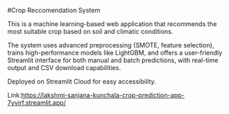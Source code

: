 #Crop Reccomendation System

This is a machine learning-based web application that recommends the most suitable crop based on soil and climatic conditions. 

The system uses advanced preprocessing (SMOTE, feature selection), trains high-performance models like LightGBM, and offers a user-friendly Streamlit interface for both manual and batch predictions, with real-time output and CSV download capabilities.

Deployed on Streamlit Cloud for easy accessibility.

Link:https://lakshmi-sanjana-kunchala-crop-prediction-app-7yvirf.streamlit.app/
